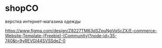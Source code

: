 # shopCO

верстка интернет-магазина одежды

https://www.figma.com/design/Z8227TM63dSZpuNgVqScZX/E-commerce-Website-Template-(Freebie)-(Community)?node-id=35-740&t=9yREVGl44SVSSdeZ-0
